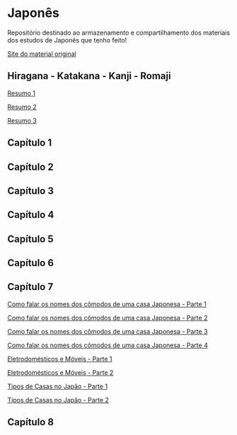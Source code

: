 # Japonês
Repositório destinado ao armazenamento e compartilhamento dos materiais dos estudos de Japonês que tenho feito!

[Site do material original](https://www.irodori.jpf.go.jp/en/index.html)

## Hiragana - Katakana - Kanji - Romaji

[Resumo 1](https://github.com/cissagatto/Japones/blob/main/Resumos/hira-kata-roma-1.pdf)

[Resumo 2](https://github.com/cissagatto/Japones/blob/main/Resumos/hira-kata-roma-2.pdf)

[Resumo 3](https://github.com/cissagatto/Japones/blob/main/Resumos/hira-kata-roma-3.pdf)

## Capítulo 1

## Capítulo 2

## Capítulo 3

## Capítulo 4

## Capítulo 5

## Capítulo 6

## Capítulo 7

[Como falar os nomes dos cômodos de uma casa Japonesa - Parte 1](https://github.com/cissagatto/Japones/blob/main/Resumos/ninhon-no-Ie-Parte1.png)

[Como falar os nomes dos cômodos de uma casa Japonesa - Parte 2](https://github.com/cissagatto/Japones/blob/main/Resumos/ninhon-no-Ie-Parte2.png)

[Como falar os nomes dos cômodos de uma casa Japonesa - Parte 3](https://github.com/cissagatto/Japones/blob/main/Resumos/ninhon-no-Ie-Parte3.png)

[Como falar os nomes dos cômodos de uma casa Japonesa - Parte 4](https://github.com/cissagatto/Japones/blob/main/Resumos/ninhon-no-Ie-Parte4.png)

[Eletrodomésticos e Móveis - Parte 1](https://github.com/cissagatto/Japones/blob/main/Resumos/kaden-kadu-1.png)

[Eletrodomésticos e Móveis - Parte 2](https://github.com/cissagatto/Japones/blob/main/Resumos/kaden-kadu-2.png)

[Tipos de Casas no Japão - Parte 1]()

[Tipos de Casas no Japão - Parte 2](https://github.com/cissagatto/Japones/blob/main/Resumos/doona-shurui-no-ie.png)


## Capítulo 8
